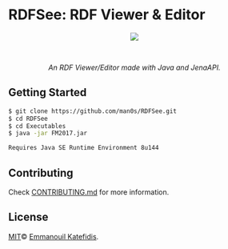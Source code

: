 # RDFSee: RDF Viewer & Editor
<p align="center">
   <img src="https://i.imgur.com/JTM04PA.png">
</p>
<br>
<i>
<p align="center">
  An RDF Viewer/Editor made with Java and JenaAPI.
</p>
</i>

## Getting Started

```bash
$ git clone https://github.com/man0s/RDFSee.git
$ cd RDFSee
$ cd Executables
$ java -jar FM2017.jar

Requires Java SE Runtime Environment 8u144
```

## Contributing

Check [CONTRIBUTING.md](CONTRIBUTING.md) for more information.

## License

[MIT](LICENSE)© <a href="https://github.com/man0s">Emmanouil Katefidis</a>.
